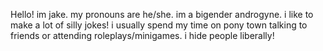 Hello! im jake. my pronouns are he/she. im a bigender androgyne.
i like to make a lot of silly jokes!
i usually spend my time on pony town talking to friends or attending roleplays/minigames. 
i hide people liberally! 

<!---
sandwizard9/sandwizard9 is a ✨ special ✨ repository because its `README.md` (this file) appears on your GitHub profile.
You can click the Preview link to take a look at your changes.
--->
